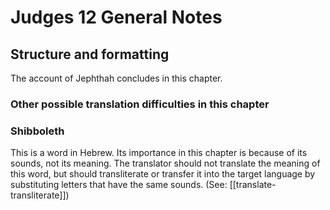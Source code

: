 # Judges 12 General Notes
## Structure and formatting

The account of Jephthah concludes in this chapter.

### Other possible translation difficulties in this chapter

### Shibboleth
This is a word in Hebrew. Its importance in this chapter is because of its sounds, not its meaning. The translator should not translate the meaning of this word, but should transliterate or transfer it into the target language by substituting letters that have the same sounds. (See: [[translate-transliterate]])
